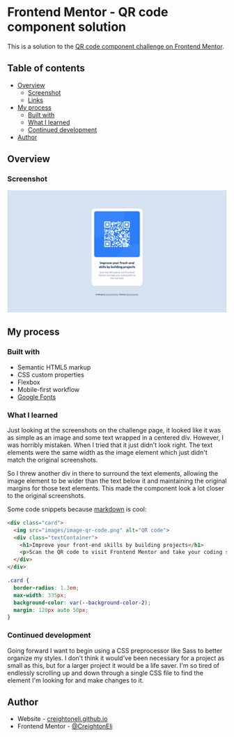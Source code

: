 # Frontend Mentor - QR code component solution

This is a solution to the [QR code component challenge on Frontend Mentor](https://www.frontendmentor.io/challenges/qr-code-component-iux_sIO_H).

## Table of contents

- [Overview](#overview)
  - [Screenshot](#screenshot)
  - [Links](#links)
- [My process](#my-process)
  - [Built with](#built-with)
  - [What I learned](#what-i-learned)
  - [Continued development](#continued-development)
- [Author](#author)

## Overview

### Screenshot

![The final product. Desktop screenshot on 1440 x 800 display.](/design/screenshot.png)
<!-- 
### Links

- Solution URL: [Add solution URL here](https://your-solution-url.com)
- Live Site URL: [Add live site URL here](https://your-live-site-url.com)
 -->
## My process

### Built with

- Semantic HTML5 markup
- CSS custom properties
- Flexbox
- Mobile-first workflow
- [Google Fonts](https://fonts.google.com/specimen/Outfit)

### What I learned

Just looking at the screenshots on the challenge page, it looked like it was as simple as an image and some text wrapped in a centered div. However, I was horribly mistaken. When I tried that it just didn't look right. The text elements were the same width as the image element which just didn't match the original screenshots.

So I threw another div in there to surround the text elements, allowing the image element to be wider than the text below it and maintaining the original margins for those text elements. This made the component look a lot closer to the original screenshots.

Some code snippets because [markdown](https://www.markdownguide.org/) is cool:

```html
<div class="card">
  <img src="images/image-qr-code.png" alt="QR code">
  <div class="textContainer">
    <h1>Improve your front-end skills by building projects</h1>
    <p>Scan the QR code to visit Frontend Mentor and take your coding skills to the next level</p>
  </div>
</div>
```
```css
.card {
  border-radius: 1.3em;
  max-width: 335px;
  background-color: var(--background-color-2);
  margin: 120px auto 50px;
}
```

### Continued development

Going forward I want to begin using a CSS preprocessor like Sass to better organize my styles. I don't think it would've been necessary for a project as small as this, but for a larger project it would be a life saver. I'm so tired of endlessly scrolling up and down through a single CSS file to find the element I'm looking for and make changes to it.

## Author

- Website - [creightoneli.github.io](https://creightoneli.github.io/)
- Frontend Mentor - [@CreightonEli](https://www.frontendmentor.io/profile/CreightonEli)